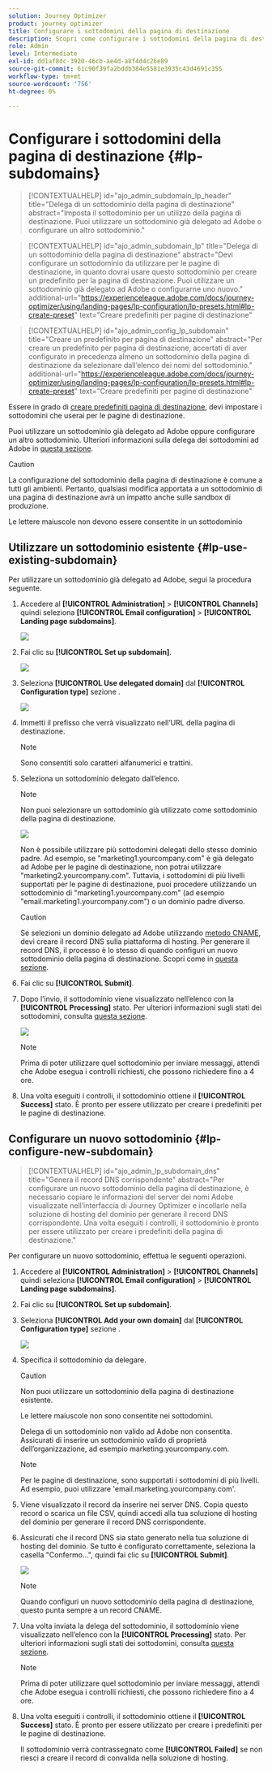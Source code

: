 ```yaml
---
solution: Journey Optimizer
product: journey optimizer
title: Configurare i sottodomini della pagina di destinazione
description: Scopri come configurare i sottodomini della pagina di destinazione con Journey Optimizer
role: Admin
level: Intermediate
exl-id: dd1af8dc-3920-46cb-ae4d-a8f4d4c26e89
source-git-commit: 61c90f39fa2bddb384e5581e3935c43d4691c355
workflow-type: tm+mt
source-wordcount: '756'
ht-degree: 0%

---
```


# Configurare i sottodomini della pagina di destinazione {#lp-subdomains}

>[!CONTEXTUALHELP]
>id="ajo_admin_subdomain_lp_header"
>title="Delega di un sottodominio della pagina di destinazione"
>abstract="Imposta il sottodominio per un utilizzo della pagina di destinazione. Puoi utilizzare un sottodominio già delegato ad Adobe o configurare un altro sottodominio."

>[!CONTEXTUALHELP]
>id="ajo_admin_subdomain_lp"
>title="Delega di un sottodominio della pagina di destinazione"
>abstract="Devi configurare un sottodominio da utilizzare per le pagine di destinazione, in quanto dovrai usare questo sottodominio per creare un predefinito per la pagina di destinazione. Puoi utilizzare un sottodominio già delegato ad Adobe o configurarne uno nuovo."
>additional-url="https://experienceleague.adobe.com/docs/journey-optimizer/using/landing-pages/lp-configuration/lp-presets.html#lp-create-preset" text="Creare predefiniti per pagine di destinazione"

>[!CONTEXTUALHELP]
>id="ajo_admin_config_lp_subdomain"
>title="Creare un predefinito per pagina di destinazione"
>abstract="Per creare un predefinito per pagina di destinazione, accertati di aver configurato in precedenza almeno un sottodominio della pagina di destinazione da selezionare dall’elenco dei nomi del sottodominio."
>additional-url="https://experienceleague.adobe.com/docs/journey-optimizer/using/landing-pages/lp-configuration/lp-presets.html#lp-create-preset" text="Creare predefiniti per pagine di destinazione"

Essere in grado di [creare predefiniti pagina di destinazione](lp-presets.md), devi impostare i sottodomini che userai per le pagine di destinazione.

Puoi utilizzare un sottodominio già delegato ad Adobe oppure configurare un altro sottodominio. Ulteriori informazioni sulla delega dei sottodomini ad Adobe in [questa sezione](../configuration/delegate-subdomain.md).

>[!CAUTION]
>
>La configurazione del sottodominio della pagina di destinazione è comune a tutti gli ambienti. Pertanto, qualsiasi modifica apportata a un sottodominio di una pagina di destinazione avrà un impatto anche sulle sandbox di produzione.

Le lettere maiuscole non devono essere consentite in un sottodominio

## Utilizzare un sottodominio esistente {#lp-use-existing-subdomain}

Per utilizzare un sottodominio già delegato ad Adobe, segui la procedura seguente.

1. Accedere al **[!UICONTROL Administration]** > **[!UICONTROL Channels]** quindi seleziona **[!UICONTROL Email configuration]** > **[!UICONTROL Landing page subdomains]**.

   ![](assets/lp_access-subdomains.png)

1. Fai clic su **[!UICONTROL Set up subdomain]**.

   ![](assets/lp_set-up-subdomain.png)

1. Seleziona **[!UICONTROL Use delegated domain]** dal **[!UICONTROL Configuration type]** sezione .

   ![](assets/lp_use-delegated-subdomain.png)

1. Immetti il prefisso che verrà visualizzato nell’URL della pagina di destinazione.

   >[!NOTE]
   >
   >Sono consentiti solo caratteri alfanumerici e trattini.

1. Seleziona un sottodominio delegato dall’elenco.

   >[!NOTE]
   >
   >Non puoi selezionare un sottodominio già utilizzato come sottodominio della pagina di destinazione.

   <!--Capital letters are not allowed in subdomains. TBC by PM-->

   ![](assets/lp_prefix-and-subdomain.png)

   Non è possibile utilizzare più sottodomini delegati dello stesso dominio padre. Ad esempio, se &quot;marketing1.yourcompany.com&quot; è già delegato ad Adobe per le pagine di destinazione, non potrai utilizzare &quot;marketing2.yourcompany.com&quot;. Tuttavia, i sottodomini di più livelli supportati per le pagine di destinazione, puoi procedere utilizzando un sottodominio di &quot;marketing1.yourcompany.com&quot; (ad esempio &quot;email.marketing1.yourcompany.com&quot;) o un dominio padre diverso.

   >[!CAUTION]
   >
   >Se selezioni un dominio delegato ad Adobe utilizzando [metodo CNAME](../configuration/delegate-subdomain.md#cname-subdomain-delegation), devi creare il record DNS sulla piattaforma di hosting. Per generare il record DNS, il processo è lo stesso di quando configuri un nuovo sottodominio della pagina di destinazione. Scopri come in [questa sezione](#lp-configure-new-subdomain).

1. Fai clic su **[!UICONTROL Submit]**.

1. Dopo l’invio, il sottodominio viene visualizzato nell’elenco con la **[!UICONTROL Processing]** stato. Per ulteriori informazioni sugli stati dei sottodomini, consulta [questa sezione](../configuration/about-subdomain-delegation.md#access-delegated-subdomains).<!--Same statuses?-->

   ![](assets/lp_subdomain-processing.png)

   >[!NOTE]
   >
   >Prima di poter utilizzare quel sottodominio per inviare messaggi, attendi che Adobe esegua i controlli richiesti, che possono richiedere fino a 4 ore.<!--Learn more in [this section](delegate-subdomain.md#subdomain-validation).-->

1. Una volta eseguiti i controlli, il sottodominio ottiene il **[!UICONTROL Success]** stato. È pronto per essere utilizzato per creare i predefiniti per le pagine di destinazione.

## Configurare un nuovo sottodominio {#lp-configure-new-subdomain}

>[!CONTEXTUALHELP]
>id="ajo_admin_lp_subdomain_dns"
>title="Genera il record DNS corrispondente"
>abstract="Per configurare un nuovo sottodominio della pagina di destinazione, è necessario copiare le informazioni del server dei nomi Adobe visualizzate nell’interfaccia di Journey Optimizer e incollarle nella soluzione di hosting del dominio per generare il record DNS corrispondente. Una volta eseguiti i controlli, il sottodominio è pronto per essere utilizzato per creare i predefiniti della pagina di destinazione."

Per configurare un nuovo sottodominio, effettua le seguenti operazioni.

1. Accedere al **[!UICONTROL Administration]** > **[!UICONTROL Channels]** quindi seleziona **[!UICONTROL Email configuration]** > **[!UICONTROL Landing page subdomains]**.

1. Fai clic su **[!UICONTROL Set up subdomain]**.

1. Seleziona **[!UICONTROL Add your own domain]** dal **[!UICONTROL Configuration type]** sezione .

   ![](assets/lp_add-your-own-subdomain.png)

1. Specifica il sottodominio da delegare.

   >[!CAUTION]
   >
   >Non puoi utilizzare un sottodominio della pagina di destinazione esistente.
   >
   >Le lettere maiuscole non sono consentite nei sottodomini.

   Delega di un sottodominio non valido ad Adobe non consentita. Assicurati di inserire un sottodominio valido di proprietà dell’organizzazione, ad esempio marketing.yourcompany.com.

   >[!NOTE]
   >
   >Per le pagine di destinazione, sono supportati i sottodomini di più livelli. Ad esempio, puoi utilizzare &#39;email.marketing.yourcompany.com&#39;.

1. Viene visualizzato il record da inserire nei server DNS. Copia questo record o scarica un file CSV, quindi accedi alla tua soluzione di hosting del dominio per generare il record DNS corrispondente.

1. Assicurati che il record DNS sia stato generato nella tua soluzione di hosting del dominio. Se tutto è configurato correttamente, seleziona la casella &quot;Confermo...&quot;, quindi fai clic su **[!UICONTROL Submit]**.

   ![](assets/lp_add-your-own-subdomain-confirm.png)

   >[!NOTE]
   >
   >Quando configuri un nuovo sottodominio della pagina di destinazione, questo punta sempre a un record CNAME.

1. Una volta inviata la delega del sottodominio, il sottodominio viene visualizzato nell’elenco con la **[!UICONTROL Processing]** stato. Per ulteriori informazioni sugli stati dei sottodomini, consulta [questa sezione](../configuration/about-subdomain-delegation.md#access-delegated-subdomains).<!--Same statuses?-->

   >[!NOTE]
   >
   >Prima di poter utilizzare quel sottodominio per inviare messaggi, attendi che Adobe esegua i controlli richiesti, che possono richiedere fino a 4 ore.<!--Learn more in [this section](#subdomain-validation).-->

1. Una volta eseguiti i controlli, il sottodominio ottiene il **[!UICONTROL Success]** stato. È pronto per essere utilizzato per creare i predefiniti per le pagine di destinazione.

   Il sottodominio verrà contrassegnato come **[!UICONTROL Failed]** se non riesci a creare il record di convalida nella soluzione di hosting.
